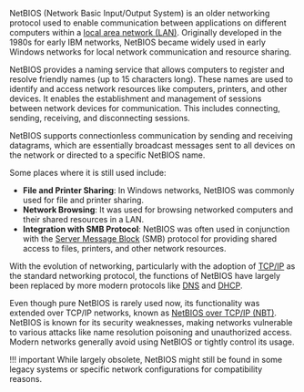 NetBIOS (Network Basic Input/Output System) is an older networking protocol used to enable communication between applications on different computers within a [local area network (LAN)](../networking/lans.md). Originally developed in the 1980s for early IBM networks, NetBIOS became widely used in early Windows networks for local network communication and resource sharing.

NetBIOS provides a naming service that allows computers to register and resolve friendly names (up to 15 characters long). These names are used to identify and access network resources like computers, printers, and other devices. It enables the establishment and management of sessions between network devices for communication. This includes connecting, sending, receiving, and disconnecting sessions.

NetBIOS supports connectionless communication by sending and receiving datagrams, which are essentially broadcast messages sent to all devices on the network or directed to a specific NetBIOS name.

Some places where it is still used include:

- **File and Printer Sharing**: In Windows networks, NetBIOS was commonly used for file and printer sharing.
- **Network Browsing**: It was used for browsing networked computers and their shared resources in a LAN.
- **Integration with SMB Protocol**: NetBIOS was often used in conjunction with the [Server Message Block](../protocols/smb.md) (SMB) protocol for providing shared access to files, printers, and other network resources.

With the evolution of networking, particularly with the adoption of [TCP/IP](../networking/tcpip.md) as the standard networking protocol, the functions of NetBIOS have largely been replaced by more modern protocols like [DNS](../networking/dns.md) and [DHCP](../networking/dhcp.md).

Even though pure NetBIOS is rarely used now, its functionality was extended over TCP/IP networks, known as [NetBIOS over TCP/IP (NBT)](../protocols/nbt.md). NetBIOS is known for its security weaknesses, making networks vulnerable to various attacks like name resolution poisoning and unauthorized access. Modern networks generally avoid using NetBIOS or tightly control its usage.

!!! important
    While largely obsolete, NetBIOS might still be found in some legacy systems or specific network configurations for compatibility reasons.

